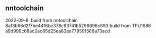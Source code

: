 ## nntoolchain

2022-09-8:
build from nntoolchain 8af3b66d2f7be44f6bc378c93741b5296696c693
build from TPU1686     a9d999c68ad0ac65d25ea83ea779591586a73acd
